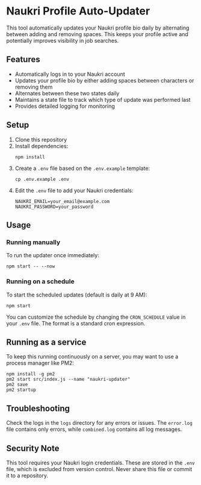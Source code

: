 # Naukri Profile Auto-Updater

This tool automatically updates your Naukri profile bio daily by alternating between adding and removing spaces. This keeps your profile active and potentially improves visibility in job searches.

## Features

- Automatically logs in to your Naukri account
- Updates your profile bio by either adding spaces between characters or removing them
- Alternates between these two states daily
- Maintains a state file to track which type of update was performed last
- Provides detailed logging for monitoring

## Setup

1. Clone this repository
2. Install dependencies:
   ```
   npm install
   ```
3. Create a `.env` file based on the `.env.example` template:
   ```
   cp .env.example .env
   ```
4. Edit the `.env` file to add your Naukri credentials:
   ```
   NAUKRI_EMAIL=your_email@example.com
   NAUKRI_PASSWORD=your_password
   ```

## Usage

### Running manually

To run the updater once immediately:

```
npm start -- --now
```

### Running on a schedule

To start the scheduled updates (default is daily at 9 AM):

```
npm start
```

You can customize the schedule by changing the `CRON_SCHEDULE` value in your `.env` file. The format is a standard cron expression.

## Running as a service

To keep this running continuously on a server, you may want to use a process manager like PM2:

```
npm install -g pm2
pm2 start src/index.js --name "naukri-updater"
pm2 save
pm2 startup
```

## Troubleshooting

Check the logs in the `logs` directory for any errors or issues. The `error.log` file contains only errors, while `combined.log` contains all log messages.

## Security Note

This tool requires your Naukri login credentials. These are stored in the `.env` file, which is excluded from version control. Never share this file or commit it to a repository.